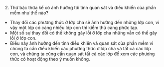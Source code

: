 2. Thứ bậc thừa kế có ảnh hưởng tới tính quan sát và điều khiển của phần mềm như thế nào?
- Thay đổi các phương thức ở lớp cha sẽ ảnh hưởng đến những lớp con, vì vậy một lớp có càng nhiều lớp con thì kiểm thử càng phức tạp.
- Một số sự thay đổi có thể không gây lỗi ở lớp cha những vẫn có thể gây lỗi ở lớp con.
- Điều này ảnh hưởng đến tính điều khiển và quan sát của phần mềm vì chúng ta cần điều khiển các phương thức ở lớp cha và tất cả các lớp con, và chúng ta cũng cần quan sát tất cả các lớp để xem các phương thức có hoạt động theo ý muốn không.
